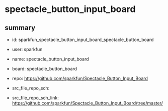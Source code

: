 # spectacle_button_input_board
 
## summary 
* id: sparkfun_spectacle_button_input_board_spectacle_button_board
* user: sparkfun
* name: spectacle_button_input_board
* board: spectacle_button_board
* repo: https://github.com/sparkfun/Spectacle_Button_Input_Board



* src_file_repo_sch: 
* src_file_repo_sch_link: https://github.com/sparkfun/Spectacle_Button_Input_Board/tree/master/




